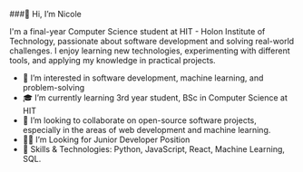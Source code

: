 ###👋 Hi, I’m Nicole

I'm a final-year Computer Science student at HIT - Holon Institute of Technology, passionate about software development and solving real-world challenges. 
I enjoy learning new technologies, experimenting with different tools, and applying my knowledge in practical projects.

- 👀 I’m interested in software development, machine learning, and problem-solving
- 🎓 I’m currently learning 3rd year student, BSc in Computer Science at HIT
- 💞️ I’m looking to collaborate on open-source software projects, especially in the areas of web development and machine learning.
- 🧑‍💻 I’m Looking for  Junior Developer Position
- 🔧 Skills & Technologies: Python, JavaScript, React, Machine Learning, SQL.


